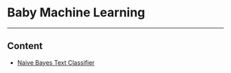 # Baby Machine Learning

---

## Content

- [Naive Bayes Text Classifier](./Naive_Bayes_Text_Classifier/nbtc.ipynb)
